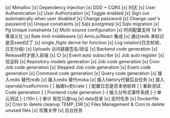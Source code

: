 [x] Mimalloc
[x] Dependency Injection
[x] DDD + CQRS
[x] 时区
[x] User Authentication
[x] User Authorization
[x] Toggle enabled
[x] Sign out automatically when user disabled
[x] Change password
[x] Change user's password
[x] Unique constraints
[x] Sqlx postgresql
[x] Sqlx migration
[x] Pg Unique constraints
[x] Multi-source configuration
[x] 时间配置支持 1d 1h 等语义化
[x] Rate limit middleware
[x] Amis.js/React 集成
[x] 通过redb 来标识是否seed过了
[x] single_flight derive for function
[x] Log rotation(日志轮转、日志分级)
[x] Uploads 访问链接签名/验证
[x] Backend code generation
[x] Release时才嵌入前端
[x] CI
[x] Event auto subscribe
[x] Job auto register
[x] 验证码
[x] Repository models generation
[x] Job code generation
[x] Cron Job code generation
[x] Stepped Job code generation
[x] Event code generation
[x] Command code generation
[x] Query code generation
[x] 接入redis 替代redb
[x] 接入redis 替代moka
[x] 接入faktory代替后台任务
[x] 接入opendal/rustfs/minio
[ ] 抽离kv到crate
[ ] 配置日志是否本地轮转
[ ] 重新测试Code generation
[ ] Frontend code generation
[-] 接入分布式事件系统
[-] 单元测试
[-] l10n
[-] 审计 现在只是log
[x] data目录
[x] 定时任务
[x] Dockerfile
[x] Cron to delete cleanup TEMP_DIR
[x] Files Management & Cron to delete unused files
[x] 优雅关停
[x] 后台任务
